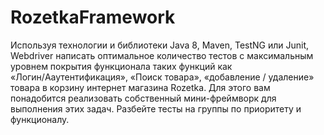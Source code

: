 # RozetkaFramework
Используя технологии и библиотеки Java 8, Maven, TestNG или Junit, Webdriver  написать оптимальное количество тестов с максимальным уровнем покрытия функционала таких функций как «Логин/Aаутентификация», «Поиск товара», «добавление / удаление» товара в корзину интернет магазина Rozetka. Для этого вам понадобится реализовать собственный мини-фреймворк для выполнения этих задач. Разбейте тесты на группы по приоритету и функционалу.
